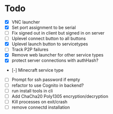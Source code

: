 # Todo

- [x] VNC launcher
- [x] Set port assignment to be serial
- [ ] Fix signed out in client but signed in on server
- [ ] Uplevel connect button to all buttons
- [x] Uplevel launch button to servicetypes
- [ ] Track P2P failures
- [x] Remove web launcher for other service types
- [x] protect server connections with authHash?
- [-] Minecraft service type
- [ ] Prompt for ssh password if empty
- [ ] refactor to use Cognito in backend?
- [ ] run install tools in cli
- [ ] Add ChaCha20 Poly1305 encryption/decryption
- [ ] Kill processes on exit/crash
- [ ] remove connectd installation
